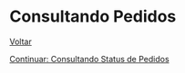 # Consultando Pedidos


[Voltar](../../../README.md)

[Continuar: Consultando Status de Pedidos](STATUS.md)
